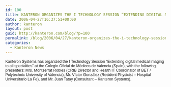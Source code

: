 ```yaml
---
id: 100
title: KANTERON ORGANIZES THE I TECHNOLOGY SESSION “EXTENDING DIGITAL MEDICAL IMAGING TO ALL SPECIALTIES”
date: 2006-04-27T16:37:51+00:00
author: kanteron
layout: post
guid: http://kanteron.com/blog/?p=100
permalink: /blog/2006/04/27/kanteron-organizes-the-i-technology-session-extending-digital-medical-imaging-to-all-specialties/
categories:
  - Kanteron News
---
```

<p style="font: normal normal normal 12px/normal Helvetica;margin: 0px">
  Kanteron Systems has organized the I Technology Session “Extending digital medical imaging to all specialties” at the Colegio Oficial de Médicos de Valencia (Spain), with the following presenters: Mrs. Montserrat Robles (CRIB Director and Health IT Coordinator of BET / Polytechnic University of Valencia), Mr. Víctor González (Resident Physicist – Hospital Universitario La Fe), and Mr. Juan Tatay (Consultant – Kanteron Systems).
</p>

<p style="font: normal normal normal 12px/normal Helvetica;margin: 0px">
  &nbsp;
</p>